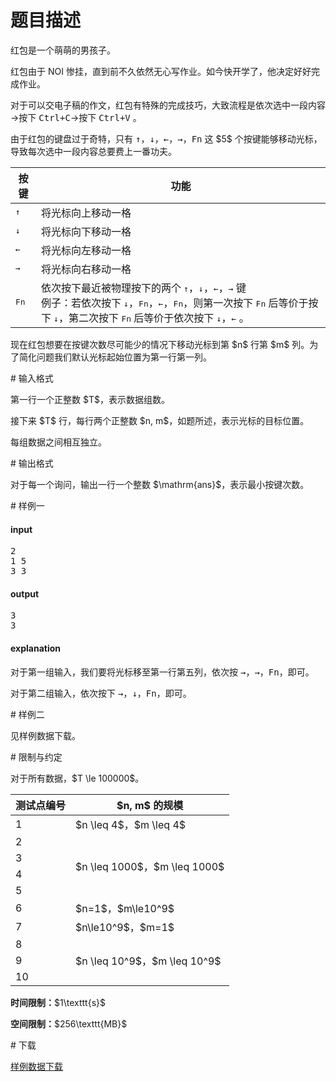 # 题目描述

<p>红包是一个萌萌的男孩子。</p>
<p>红包由于 NOI 惨挂，直到前不久依然无心写作业。如今快开学了，他决定好好完成作业。</p>
<p>对于可以交电子稿的作文，红包有特殊的完成技巧，大致流程是依次选中一段内容→按下 <kbd><kbd>Ctrl</kbd>+<kbd>C</kbd></kbd>→按下 <kbd><kbd>Ctrl</kbd>+<kbd>V</kbd></kbd> 。</p>
<p>由于红包的键盘过于奇特，只有 <kbd>↑</kbd>，<kbd>↓</kbd>，<kbd>←</kbd>，<kbd>→</kbd>，<kbd>Fn</kbd> 这 $5$ 个按键能够移动光标，导致每次选中一段内容总要费上一番功夫。</p>
<div class="table-responsive">
    <table class="table table-bordered table-text-center table-vertical-middle"><thead><tr><th>按键</th><th>功能</th></tr></thead><tbody><tr><td><kbd>↑</kbd></td><td>将光标向上移动一格</td></tr><tr><td><kbd>↓</kbd></td><td>将光标向下移动一格</td></tr><tr><td><kbd>←</kbd></td><td>将光标向左移动一格</td></tr><tr><td><kbd>→</kbd></td><td>将光标向右移动一格</td></tr><tr><td><kbd>Fn</kbd></td><td>依次按下最近被物理按下的两个 <kbd>↑</kbd>，<kbd>↓</kbd>，<kbd>←</kbd>，<kbd>→</kbd> 键
                        <br/>例子：若依次按下 <kbd>↓</kbd>，<kbd>Fn</kbd>，<kbd>←</kbd>，<kbd>Fn</kbd>，则第一次按下 <kbd>Fn</kbd> 后等价于按下 <kbd>↓</kbd>，第二次按下 <kbd>Fn</kbd> 后等价于依次按下 <kbd>↓</kbd>，<kbd>←</kbd> 。</td></tr></tbody></table></div>

<p>现在红包想要在按键次数尽可能少的情况下移动光标到第 $n$ 行第 $m$ 列。为了简化问题我们默认光标起始位置为第一行第一列。</p>
# 输入格式


<p>第一行一个正整数 $T$，表示数据组数。</p>
<p>接下来 $T$ 行，每行两个正整数 $n, m$，如题所述，表示光标的目标位置。</p>
<p>每组数据之间相互独立。</p>
# 输出格式


<p>对于每一个询问，输出一行一个整数 $\mathrm{ans}$，表示最小按键次数。</p>
# 样例一


<h4>input</h4>
<pre>2
1 5
3 3
</pre>

<h4>output</h4>
<pre>3
3
</pre>

<h4>explanation</h4>
<p>对于第一组输入，我们要将光标移至第一行第五列，依次按 <kbd>→</kbd>，<kbd>→</kbd>，<kbd>Fn</kbd>，即可。</p>
<p>对于第二组输入，依次按下 <kbd>→</kbd>，<kbd>↓</kbd>，<kbd>Fn</kbd>，即可。</p>
# 样例二


<p>见样例数据下载。</p>
# 限制与约定


<p>对于所有数据，$T \le 100000$。</p>
<div class="table-responsive">
    <table class="table table-bordered table-text-center table-vertical-middle"><thead><tr><th>测试点编号</th><th>$n, m$ 的规模</th></tr></thead><tbody><tr><td>1</td><td>$n \leq 4$，$m \leq 4$</td></tr><tr><td>2</td><td rowspan="4">$n \leq 1000$，$m \leq 1000$</td></tr><tr><td>3</td></tr><tr><td>4</td></tr><tr><td>5</td></tr><tr><td>6</td><td>$n=1$，$m\le10^9$</td></tr><tr><td>7</td><td>$n\le10^9$，$m=1$</td></tr><tr><td>8</td><td rowspan="3">$n \leq 10^9$，$m \leq 10^9$</td></tr><tr><td>9</td></tr><tr><td>10</td></tr></tbody></table></div>

<p><strong>时间限制：</strong>$1\texttt{s}$</p>
<p><strong>空间限制：</strong>$256\texttt{MB}$</p>
# 下载


<p><a href="/download.php?type=problem&amp;id=136">样例数据下载</a></p>
